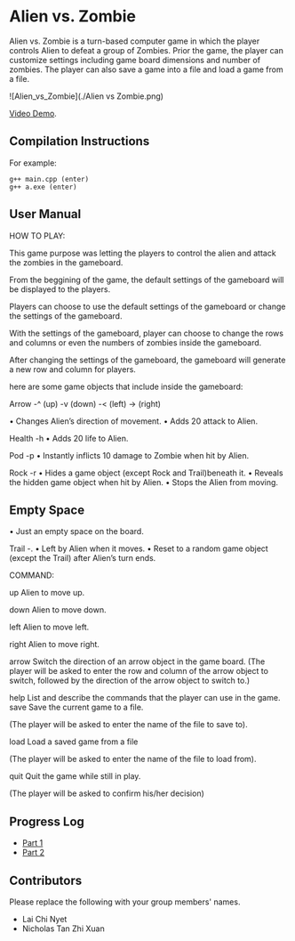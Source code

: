 # Alien vs. Zombie

Alien vs. Zombie is a turn-based computer game in which the player controls Alien to defeat a group of Zombies. Prior the game, the player can customize settings including game board dimensions and number of zombies. The player can also save a game into a file and load a game from a file.

![Alien_vs_Zombie](./Alien vs Zombie.png)

[Video Demo](https://www.youtube.com/watch?v=-SVhHg94o3w).

## Compilation Instructions

For example:

```
g++ main.cpp (enter)
g++ a.exe (enter)
```

## User Manual

HOW TO PLAY:

This game purpose was letting the players to control the alien and attack the zombies in the gameboard.

From the beggining of the game, the default settings of the gameboard will be displayed to the players.

Players can choose to use the default settings of the gameboard or change the settings of the gameboard.

With the settings of the gameboard, player can choose to change the rows and columns or even the numbers of zombies inside the gameboard.

After changing the settings of the gameboard, the gameboard will generate a new row and column for players.

here are some game objects that include inside the gameboard:

Arrow 
-^ (up)
-v (down)
-< (left)
-> (right)

• Changes Alien’s direction of movement.
• Adds 20 attack to Alien.

Health 
-h 
• Adds 20 life to Alien.

Pod 
-p 
• Instantly inflicts 10 damage to Zombie when hit by Alien.

Rock 
-r 
• Hides a game object (except Rock and Trail)beneath it.
• Reveals the hidden game object when hit by Alien.
• Stops the Alien from moving.

Empty Space 
-
• Just an empty space on the board.

Trail 
-. 
• Left by Alien when it moves.
• Reset to a random game object (except the Trail) after Alien’s turn ends.

COMMAND:

up 
Alien to move up.

down 
Alien to move down.

left 
Alien to move left.

right 
Alien to move right.

arrow 
Switch the direction of an arrow object in the game board.
(The player will be asked to enter the row and column of the arrow object
to switch, followed by the direction of the arrow object to switch to.)

help 
List and describe the commands that the player can use in the game.
save Save the current game to a file.

(The player will be asked to enter the name of the file to save to).

load 
Load a saved game from a file

(The player will be asked to enter the name of the file to load from).

quit 
Quit the game while still in play.

(The player will be asked to confirm his/her decision)


## Progress Log

- [Part 1](PART1.md)
- [Part 2](PART2.md)

## Contributors

Please replace the following with your group members' names. 

- Lai Chi Nyet
- Nicholas Tan Zhi Xuan 


